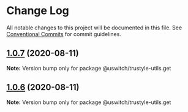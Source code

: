# Change Log

All notable changes to this project will be documented in this file.
See [Conventional Commits](https://conventionalcommits.org) for commit guidelines.

## [1.0.7](https://github.com/uswitch/trustyle/compare/@uswitch/trustyle-utils.get@1.0.6...@uswitch/trustyle-utils.get@1.0.7) (2020-08-11)

**Note:** Version bump only for package @uswitch/trustyle-utils.get





## [1.0.6](https://github.com/uswitch/trustyle/compare/@uswitch/trustyle-utils.get@1.0.5...@uswitch/trustyle-utils.get@1.0.6) (2020-08-11)

**Note:** Version bump only for package @uswitch/trustyle-utils.get

